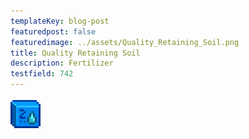 ```yaml
---
templateKey: blog-post
featuredpost: false
featuredimage: ../assets/Quality_Retaining_Soil.png
title: Quality Retaining Soil
description: Fertilizer
testfield: 742
---
```

![Quality Retaining Soil](../assets/Quality_Retaining_Soil.png)